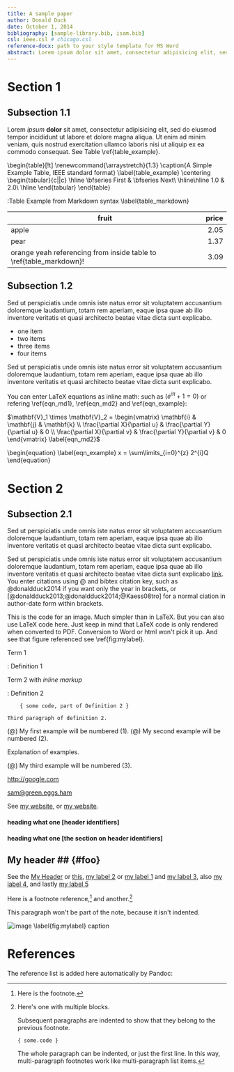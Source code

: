 ```yaml
---  
title: A sample paper  
author: Donald Duck
date: October 1, 2014  
bibliography: [sample-library.bib, isam.bib]
csl: ieee.csl # chicago.csl
reference-docx: path to your style template for MS Word
abstract: Lorem ipsum dolor sit amet, consectetur adipisicing elit, sed do eiusmod tempor incididunt ut labore et dolore magna aliqua. Ut enimad minim veniam, quis nostrud exercitation ullamco laboris nisi ut aliquip ex ea commodo consequat. Duis aute irure dolor in reprehenderit in voluptate velit esse cillum dolore eu fugiat nulla pariatur. Excepteur sint occaecat cupidatat non proident, sunt in culpa qui officia deserunt mollit anim id est laborum.
---  
```


# Section 1  

## Subsection 1.1
Lorem *ipsum* **dolor** sit amet, consectetur adipisicing elit, sed do eiusmod tempor incididunt ut labore et dolore magna aliqua. Ut enim ad minim veniam, quis nostrud exercitation ullamco laboris nisi ut aliquip ex ea commodo consequat. See Table \ref{table_example}.

\begin{table}[!t]
\renewcommand{\arraystretch}{1.3}
\caption{A Simple Example Table, IEEE standard format}
\label{table_example}
\centering
\begin{tabular}{c||c}
\hline
\bfseries First & \bfseries Next\\
\hline\hline
1.0 & 2.0\\
\hline
\end{tabular}
\end{table}

:Table Example from Markdown syntax \label{table_markdown}

fruit| price
-----|-----:
apple|2.05
pear|1.37
orange yeah referencing from inside table to \ref{table_markdown}!|3.09

## Subsection 1.2
Sed ut perspiciatis unde omnis iste natus error sit voluptatem accusantium doloremque laudantium, totam rem aperiam, eaque  ipsa quae ab illo inventore veritatis et quasi architecto beatae vitae dicta sunt explicabo.

- one item
- two items
- three items
- four items

Sed ut perspiciatis unde omnis iste natus error sit voluptatem accusantium doloremque laudantium, totam rem aperiam, eaque  ipsa quae ab illo inventore veritatis et quasi architecto beatae vitae dicta sunt explicabo.

You can enter LaTeX equations as inline math: such as $({e}^{i\pi }+1=0) \label{eqn_md1}$ or refering \ref{eqn_md1}, \ref{eqn_md2} and \ref{eqn_example}:

$\mathbf{V}_1 \times \mathbf{V}_2 =  \begin{vmatrix}
\mathbf{i} & \mathbf{j} & \mathbf{k} \\
\frac{\partial X}{\partial u} &  \frac{\partial Y}{\partial u} & 0 \\
\frac{\partial X}{\partial v} &  \frac{\partial Y}{\partial v} & 0
\end{vmatrix} \label{eqn_md2}$

\begin{equation}
\label{eqn_example}
x = \sum\limits_{i=0}^{z} 2^{i}Q
\end{equation}

# Section 2

## Subsection 2.1
Sed ut perspiciatis unde omnis iste natus error sit voluptatem accusantium doloremque laudantium, totam rem aperiam, eaque  ipsa quae ab illo inventore veritatis et quasi architecto beatae vitae dicta sunt explicabo.

Sed ut perspiciatis unde omnis iste natus error sit voluptatem accusantium doloremque laudantium, totam rem aperiam, eaque  ipsa quae ab illo inventore veritatis et quasi architecto beatae vitae dicta sunt explicabo [link](http://www.http://daringfireball.net). You enter citations using @ and bibtex citation key, such as @donaldduck2014 if you want only the year in brackets, or [@donaldduck2013;@donaldduck2014;@Kaess08tro] for a normal ciation in author-date form within brackets. 

This is the code for an image. Much simpler than in LaTeX. But you can also use LaTeX code here. Just keep in mind that LaTeX code is only rendered when converted to PDF. Conversion to Word or html won't pick it up. And see that figure referenced see \ref{fig:mylabel}.

Term 1

:   Definition 1

Term 2 with *inline markup*

:   Definition 2

        { some code, part of Definition 2 }

    Third paragraph of definition 2.

(@)  My first example will be numbered (1).
(@)  My second example will be numbered (2).

Explanation of examples.

(@)  My third example will be numbered (3).

<http://google.com>

<sam@green.eggs.ham>

[my label 1]: /foo/bar.html  "My title, optional"
[my label 2]: /foo
[my label 3]: http://fsf.org (The free software foundation)
[my label 4]: /bar#special  'A title in single quotes'
[my label 5]: <http://foo.bar.baz>

See [my website][], or [my website].

[my website]: http://foo.bar.baz

#### heading what one [header identifiers]

#### heading what one [the section on header identifiers]

## My header ##    {#foo}

See the [My Header](#foo) or [this](#header-identifiers), [my label 2] or [my label 1] and [my label 3], also [my label 4], and lastly [my label 5]

Here is a footnote reference,[^1] and another.[^longnote]

[^1]: Here is the footnote.

[^longnote]: Here's one with multiple blocks.

    Subsequent paragraphs are indented to show that they
belong to the previous footnote.

        { some.code }

    The whole paragraph can be indented, or just the first
    line.  In this way, multi-paragraph footnotes work like
    multi-paragraph list items.

This paragraph won't be part of the note, because it
isn't indented.

![image       \label{fig:mylabel}  caption](sample-image.jpg "beautiful cat")

# References

The reference list is added here automatically by Pandoc:




